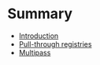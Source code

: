 # Summary

- [Introduction](./introduction.md)
- [Pull-through registries](./pull-through-registries.md)
- [Multipass](./multipass.md)
